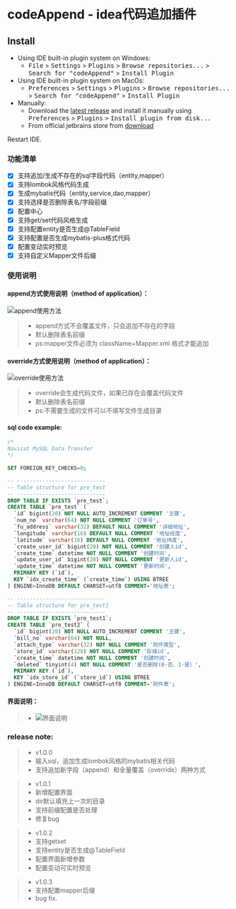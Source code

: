 # codeAppend - idea代码追加插件

## Install   
- Using IDE built-in plugin system on Windows:
  - <kbd>File</kbd> > <kbd>Settings</kbd> > <kbd>Plugins</kbd> > <kbd>Browse repositories...</kbd> > <kbd>Search for "codeAppend"</kbd> > <kbd>Install Plugin</kbd>
- Using IDE built-in plugin system on MacOs:
  - <kbd>Preferences</kbd> > <kbd>Settings</kbd> > <kbd>Plugins</kbd> > <kbd>Browse repositories...</kbd> > <kbd>Search for "codeAppend"</kbd> > <kbd>Install Plugin</kbd>
- Manually:
  - Download the [latest release](https://github.com/laoziyaonitian/codeAppend/releases/latest) and install it manually using <kbd>Preferences</kbd> > <kbd>Plugins</kbd> > <kbd>Install plugin from disk...</kbd>
  - From official jetbrains store from [download](https://plugins.jetbrains.com/plugin/11501-codeappend)
  
Restart IDE.

### 功能清单
- [x] 支持追加/生成不存在的sql字段代码（entity,mapper）
- [x] 支持lombok风格代码生成
- [x] 生成mybatis代码（entity,service,dao,mapper）
- [x] 支持选择是否删除表名/字段前缀
- [x] 配置中心
- [x] 支持get/set代码风格生成
- [x] 支持配置entity是否生成@TableField
- [x] 支持配置是否生成mybatis-plus格式代码
- [x] 配置变动实时预览
- [x] 支持自定义Mapper文件后缀

### 使用说明
#### append方式使用说明（method of application）：
![append使用方法](https://github.com/laoziyaonitian/codeAppend/blob/master/file/append.gif)
> * append方式不会覆盖文件，只会追加不存在的字段
> * 默认删除表名前缀
> * ps:mapper文件必须为 className+Mapper.xml 格式才能追加

#### override方式使用说明（method of application）：
![override使用方法](https://github.com/laoziyaonitian/codeAppend/blob/master/file/override.gif)
> * override会生成代码文件，如果已存在会覆盖代码文件
> * 默认删除表名前缀
> * ps:不需要生成的文件可以不填写文件生成目录


#### sql code example:
```sql
/*
Navicat MySQL Data Transfer
*/

SET FOREIGN_KEY_CHECKS=0;

-- ----------------------------
-- Table structure for pre_test
-- ----------------------------
DROP TABLE IF EXISTS `pre_test`;
CREATE TABLE `pre_test` (
  `id` bigint(20) NOT NULL AUTO_INCREMENT COMMENT '主键',
  `num_no` varchar(64) NOT NULL COMMENT '订单号',
  `fu_address` varchar(32) DEFAULT NULL COMMENT '详细地址',
  `longitude` varchar(16) DEFAULT NULL COMMENT '地址经度',
  `latitude` varchar(16) DEFAULT NULL COMMENT '地址纬度',
  `create_user_id` bigint(20) NOT NULL COMMENT '创建人id',
  `create_time` datetime NOT NULL COMMENT '创建时间',
  `update_user_id` bigint(20) NOT NULL COMMENT '更新人id',
  `update_time` datetime NOT NULL COMMENT '更新时间',
  PRIMARY KEY (`id`),
  KEY `idx_create_time` (`create_time`) USING BTREE
) ENGINE=InnoDB DEFAULT CHARSET=utf8 COMMENT='地址表';

-- ----------------------------
-- Table structure for pre_test1
-- ----------------------------
DROP TABLE IF EXISTS `pre_test1`;
CREATE TABLE `pre_test2` (
  `id` bigint(20) NOT NULL AUTO_INCREMENT COMMENT '主键',
  `bill_no` varchar(64) NOT NULL,
  `attach_type` varchar(32) NOT NULL COMMENT '附件类型',
  `store_id` varchar(128) NOT NULL COMMENT '存储id',
  `create_time` datetime NOT NULL COMMENT '创建时间',
  `deleted` tinyint(4) NOT NULL COMMENT '是否删除(0-否、1-是）',
  PRIMARY KEY (`id`),
  KEY `idx_store_id` (`store_id`) USING BTREE
) ENGINE=InnoDB DEFAULT CHARSET=utf8 COMMENT='附件表';
```
#### 界面说明：
> * ![界面说明](https://github.com/laoziyaonitian/codeAppend/blob/master/file/%E7%95%8C%E9%9D%A2.png)

### release note:
> * v1.0.0
> * 输入sql，追加生成lombok风格的mybatis相关代码
> * 支持追加新字段（append）和全量覆盖（override）两种方式

> * v1.0.1
> * 新增配置界面
> * dir默认填充上一次的目录
> * 支持前缀配置是否处理
> * 修复bug

> * v1.0.2
> * 支持getset
> * 支持entity是否生成@TableField
> * 配置界面新增参数
> * 配置变动可实时预览

> * v1.0.3
> * 支持配置mapper后缀
> * bug fix.

